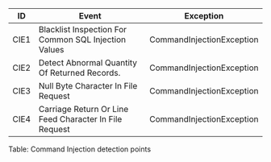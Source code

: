 **ID**  | **Event** | **Exception** |  
|---------|-----------|---------------| 
CIE1 | Blacklist Inspection For Common SQL Injection Values | CommandInjectionException
CIE2 | Detect Abnormal Quantity Of Returned Records.  | CommandInjectionException
CIE3 | Null Byte Character In File Request | CommandInjectionException
CIE4 | Carriage Return Or Line Feed Character In File Request | CommandInjectionException

Table: Command Injection detection points
